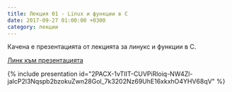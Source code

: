 ```yaml
---
title: Лекция 01 - Linux и функции в С
date: 2017-09-27 01:00:00 +0300
category: лекции
---
```


Качена е презентацията от лекцията за линукс и функции в С.

[Линк към презентацията](https://docs.google.com/presentation/d/e/2PACX-1vTIIT-CUVPiRloiq-NW4Zl-jaIcP2l3Nqspb2bzokuZwn28Gol_7k3202Nz69UhE16xkxhO4YHV68qV/pub?start=false&loop=false&delayms=3000)

{% include presentation id="2PACX-1vTIIT-CUVPiRloiq-NW4Zl-jaIcP2l3Nqspb2bzokuZwn28Gol_7k3202Nz69UhE16xkxhO4YHV68qV" %}
